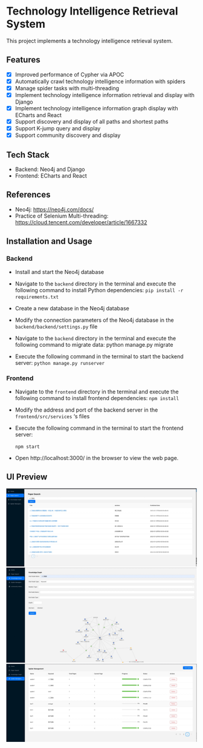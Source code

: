 # Technology Intelligence Retrieval System

This project implements a technology intelligence retrieval system.

## Features

- [x] Improved performance of Cypher via APOC
- [x] Automatically crawl technology intelligence information with spiders
- [x] Manage spider tasks with multi-threading
- [x] Implement technology intelligence information retrieval and display with Django
- [x] Implement technology intelligence information graph display with ECharts and React
- [x] Support discovery and display of all paths and shortest paths
- [x] Support K-jump query and display
- [x] Support community discovery and display

## Tech Stack

- Backend: Neo4j and Django
- Frontend: ECharts and React

## References
- Neo4j: https://neo4j.com/docs/
- Practice of Selenium Multi-threading: https://cloud.tencent.com/developer/article/1667332


## Installation and Usage

### Backend

- Install and start the Neo4j database
- Navigate to the `backend` directory in the terminal and execute the following command to install Python dependencies: 
    ```pip install -r requirements.txt```
- Create a new database in the Neo4j database
- Modify the connection parameters of the Neo4j database in the `backend/backend/settings.py` file
- Navigate to the `backend` directory in the terminal and execute the following command to migrate data:
python manage.py migrate

- Execute the following command in the terminal to start the backend server:
`python manage.py runserver`

### Frontend

- Navigate to the `frontend` directory in the terminal and execute the following command to install frontend dependencies:
    ```npm install```

- Modify the address and port of the backend server in the `frontend/src/services` ‘s files
- Execute the following command in the terminal to start the frontend server:

    ```npm start```

- Open http://localhost:3000/ in the browser to view the web page.


## UI Preview
![papers](img/papers.jpg)
![KG](img/KG.jpg)
![spider](img/spider.jpg)